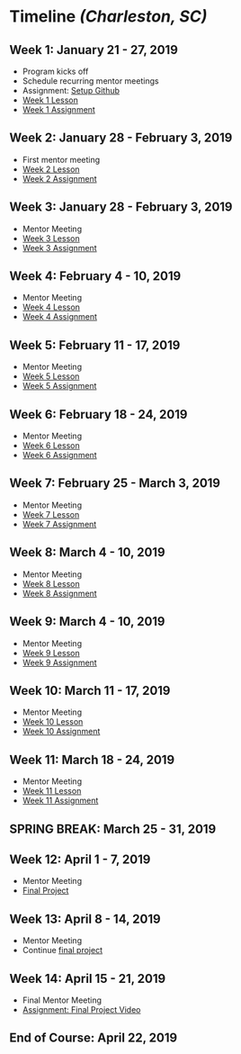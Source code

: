 # Timeline _(Charleston, SC)_

## Week 1: January 21 - 27, 2019
* Program kicks off
* Schedule recurring mentor meetings
* Assignment: [Setup Github](https://github.com/apprentice-code/curriculum/blob/master/assignments/week-0.md)
* [Week 1 Lesson](https://github.com/apprentice-code/curriculum/blob/master/lessons/week-1.md)
* [Week 1 Assignment](https://github.com/apprentice-code/curriculum/blob/master/lessons/week-1.md)

## Week 2: January 28 - February 3, 2019
* First mentor meeting
* [Week 2 Lesson](https://github.com/apprentice-code/curriculum/blob/master/lessons/week-1.md)
* [Week 2 Assignment](https://github.com/apprentice-code/curriculum/blob/master/lessons/week-1.md)

## Week 3: January 28 - February 3, 2019
* Mentor Meeting
* [Week 3 Lesson](https://github.com/apprentice-code/curriculum/blob/master/lessons/week-3.md)
* [Week 3 Assignment](https://github.com/apprentice-code/curriculum/blob/master/lessons/week-3.md)

## Week 4: February 4 - 10, 2019
* Mentor Meeting
* [Week 4 Lesson](https://github.com/apprentice-code/curriculum/blob/master/lessons/week-4.md)
* [Week 4 Assignment](https://github.com/apprentice-code/curriculum/blob/master/lessons/week-4.md)

## Week 5: February 11 - 17, 2019
* Mentor Meeting
* [Week 5 Lesson](https://github.com/apprentice-code/curriculum/blob/master/lessons/week-5.md)
* [Week 5 Assignment](https://github.com/apprentice-code/curriculum/blob/master/lessons/week-5.md)

## Week 6: February 18 - 24, 2019
* Mentor Meeting
* [Week 6 Lesson](https://github.com/apprentice-code/curriculum/blob/master/lessons/week-6.md)
* [Week 6 Assignment](https://github.com/apprentice-code/curriculum/blob/master/lessons/week-6.md)


## Week 7: February 25 - March 3, 2019
* Mentor Meeting
* [Week 7 Lesson](https://github.com/apprentice-code/curriculum/blob/master/lessons/week-7.md)
* [Week 7 Assignment](https://github.com/apprentice-code/curriculum/blob/master/lessons/week-7.md)

## Week 8: March 4 - 10, 2019
* Mentor Meeting
* [Week 8 Lesson](https://github.com/apprentice-code/curriculum/blob/master/lessons/week-8.md)
* [Week 8 Assignment](https://github.com/apprentice-code/curriculum/blob/master/lessons/week-8.md)

## Week 9: March 4 - 10, 2019
* Mentor Meeting
* [Week 9 Lesson](https://github.com/apprentice-code/curriculum/blob/master/lessons/week-9.md)
* [Week 9 Assignment](https://github.com/apprentice-code/curriculum/blob/master/lessons/week-9.md)

## Week 10: March 11 - 17, 2019
* Mentor Meeting
* [Week 10 Lesson](https://github.com/apprentice-code/curriculum/blob/master/lessons/week-10.md)
* [Week 10 Assignment](https://github.com/apprentice-code/curriculum/blob/master/lessons/week-10.md)

## Week 11: March 18 - 24, 2019
* Mentor Meeting
* [Week 11 Lesson](https://github.com/apprentice-code/curriculum/blob/master/lessons/week-11.md)
* [Week 11 Assignment](https://github.com/apprentice-code/curriculum/blob/master/lessons/week-11.md)

## SPRING BREAK: March 25 - 31, 2019

## Week 12: April 1 - 7, 2019
* Mentor Meeting
* [Final Project](https://github.com/apprentice-code/curriculum/tree/master/final) 

## Week 13: April 8 - 14, 2019
* Mentor Meeting
* Continue [final project](https://github.com/apprentice-code/curriculum/tree/master/final) 

## Week 14: April 15 - 21, 2019
* Final Mentor Meeting
* [Assignment: Final Project Video](https://github.com/apprentice-code/curriculum/blob/master/assignments/week-14.md) 

## End of Course: April 22, 2019
